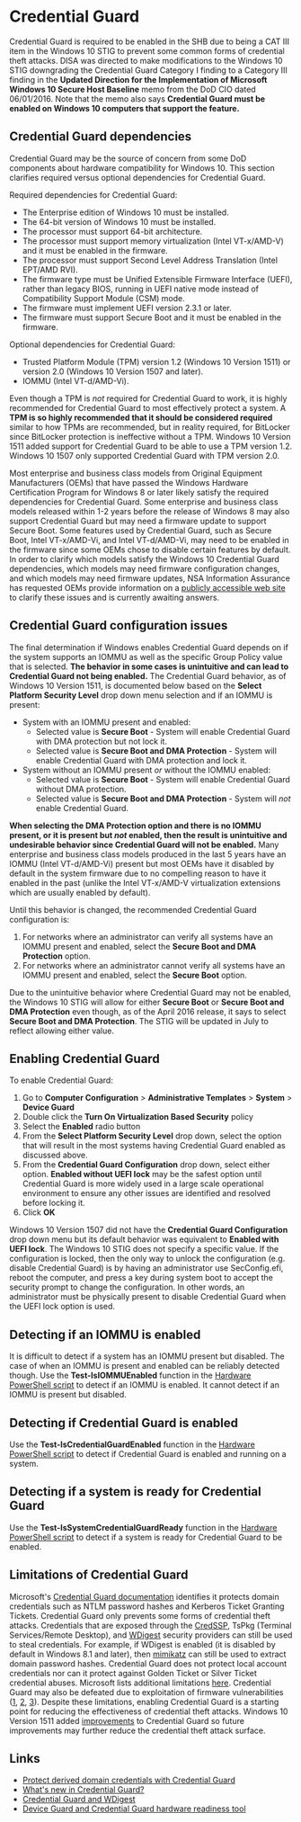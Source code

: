 # Credential Guard

Credential Guard is required to be enabled in the SHB due to being a CAT III item in the Windows 10 STIG to prevent some common forms of credential theft attacks. DISA was directed to make modifications to the Windows 10 STIG downgrading the Credential Guard Category I finding to a Category III finding in the **Updated Direction for the Implementation of Microsoft Windows 10 Secure Host Baseline** memo from the DoD CIO dated 06/01/2016. Note that the memo also says **Credential Guard must be enabled on Windows 10 computers that support the feature.**

## Credential Guard dependencies 
Credential Guard may be the source of concern from some DoD components about hardware compatibility for Windows 10. This section clarifies required versus optional dependencies for Credential Guard.

Required dependencies for Credential Guard:

* The Enterprise edition of Windows 10 must be installed.
*	The 64-bit version of Windows 10 must be installed.
*	The processor must support 64-bit architecture.
*	The processor must support memory virtualization (Intel VT-x/AMD-V) and it must be enabled in the firmware.
*	The processor must support Second Level Address Translation (Intel EPT/AMD RVI).
*	The firmware type must be Unified Extensible Firmware Interface (UEFI), rather than legacy BIOS, running in UEFI native mode instead of Compatibility Support Module (CSM) mode.
* The firmware must implement UEFI version 2.3.1 or later.
*	The firmware must support Secure Boot and it must be enabled in the firmware.

Optional dependencies for Credential Guard:

* Trusted Platform Module (TPM) version 1.2 (Windows 10 Version 1511) or version 2.0 (Windows 10 Version 1507 and later).
* IOMMU (Intel VT-d/AMD-Vi). 

Even though a TPM is *not* required for Credential Guard to work, it is highly recommended for Credential Guard to most effectively protect a system. A **TPM is so highly recommended that it should be considered required** similar to how TPMs are recommended, but in reality required, for BitLocker since BitLocker protection is ineffective without a TPM. Windows 10 Version 1511 added support for Credential Guard to be able to use a TPM version 1.2. Windows 10 1507 only supported Credential Guard with TPM version 2.0.

Most enterprise and business class models from Original Equipment Manufacturers (OEMs) that have passed the Windows Hardware Certification Program for Windows 8 or later likely satisfy the required dependencies for Credential Guard. Some enterprise and business class models released within 1-2 years before the release of Windows 8 may also support Credential Guard but may need a firmware update to support Secure Boot. Some features used by Credential Guard, such as Secure Boot, Intel VT-x/AMD-Vi, and Intel VT-d/AMD-Vi, may need to be enabled in the firmware since some OEMs chose to disable certain features by default. In order to clarify which models satisfy the Windows 10 Credential Guard dependencies, which models may need firmware configuration changes, and which models may need firmware updates, NSA Information Assurance has requested OEMs provide information on a [publicly accessible web site](./../Hardware/README.md) to clarify these issues and is currently awaiting answers.

## Credential Guard configuration issues

The final determination if Windows enables Credential Guard depends on if the system supports an IOMMU as well as the specific Group Policy value that is selected. **The behavior in some cases is unintuitive and can lead to Credential Guard not being enabled.** The Credential Guard behavior, as of Windows 10 Version 1511, is documented below based on the **Select Platform Security Level** drop down menu selection and if an IOMMU is present:

* System with an IOMMU present and enabled:
    * Selected value is **Secure Boot** - System will enable Credential Guard with DMA protection but not lock it. 
    * Selected value is **Secure Boot and DMA Protection** - System will enable Credential Guard with DMA protection and lock it.
* System without an IOMMU present *or* without the IOMMU enabled:
    * Selected value is **Secure Boot** - System will enable Credential Guard without DMA protection.
    * Selected value is **Secure Boot and DMA Protection** - System will *not* enable Credential Guard.

**When selecting the DMA Protection option and there is no IOMMU present, or it is present but *not* enabled, then the result is unintuitive and undesirable behavior since Credential Guard will not be enabled.** Many enterprise and business class models produced in the last 5 years have an IOMMU (Intel VT-d/AMD-Vi) present but most OEMs have it disabled by default in the system firmware due to no compelling reason to have it enabled in the past (unlike the Intel VT-x/AMD-V virtualization extensions which are usually enabled by default).

Until this behavior is changed, the recommended Credential Guard configuration is:

1. For networks where an administrator can verify all systems have an IOMMU present and enabled, select the **Secure Boot and DMA Protection** option.
1. For networks where an administrator cannot verify all systems have an IOMMU present and enabled, select the **Secure Boot** option.

Due to the unintuitive behavior where Credential Guard may not be enabled, the Windows 10 STIG will allow for either **Secure Boot** or **Secure Boot and DMA Protection** even though, as of the April 2016 release, it says to select **Secure Boot and DMA Protection**. The STIG will be updated in July to reflect allowing either value.

## Enabling Credential Guard

To enable Credential Guard:

1. Go to **Computer Configuration** > **Administrative Templates** > **System** > **Device Guard**
1. Double click the **Turn On Virtualization Based Security** policy
1. Select the **Enabled** radio button
1. From the **Select Platform Security Level** drop down, select the option that will result in the most systems having Credential Guard enabled as discussed above. 
1. From the **Credential Guard Configuration** drop down, select either option. **Enabled without UEFI lock** may be the safest option until Credential Guard is more widely used in a large scale operational environment to ensure any other issues are identified and resolved before locking it. 
1. Click **OK**

Windows 10 Version 1507 did not have the **Credential Guard Configuration** drop down menu but its default behavior was equivalent to **Enabled with UEFI lock**. The Windows 10 STIG does not specify a specific value. If the configuration is locked, then the only way to unlock the configuration (e.g. disable Credential Guard) is by having an administrator use SecConfig.efi, reboot the computer, and press a key during system boot to accept the security prompt to change the configuration. In other words, an administrator must be physically present to disable Credential Guard when the UEFI lock option is used.

## Detecting if an IOMMU is enabled

It is difficult to detect if a system has an IOMMU present but disabled. The case of when an IOMMU is present and enabled can be reliably detected though. Use the **Test-IsIOMMUEnabled** function in the [Hardware PowerShell script](./../Hardware/Scripts/Hardware.ps1) to detect if an IOMMU is enabled. It cannot detect if an IOMMU is present but disabled.

## Detecting if Credential Guard is enabled

Use the **Test-IsCredentialGuardEnabled** function in the [Hardware PowerShell script](./../Hardware/Scripts/Hardware.ps1) to detect if Credential Guard is enabled and running on a system.

## Detecting if a system is ready for Credential Guard
Use the **Test-IsSystemCredentialGuardReady** function in the [Hardware PowerShell script](./../Hardware/Scripts/Hardware.ps1) to detect if a system is ready for Credential Guard to be enabled.

## Limitations of Credential Guard
Microsoft's [Credential Guard documentation](https://docs.microsoft.com/en-us/windows/access-protection/credential-guard/credential-guard) identifies it protects domain credentials such as NTLM password hashes and Kerberos Ticket Granting Tickets. Credential Guard only prevents some forms of credential theft attacks. Credentials that are exposed through the [CredSSP](https://msdn.microsoft.com/en-us/library/windows/desktop/bb931352(v=vs.85).aspx), TsPkg (Terminal Services/Remote Desktop), and [WDigest](https://msdn.microsoft.com/en-us/library/windows/desktop/aa378745(v=vs.85).aspx) security providers can still be used to steal credentials. For example, if WDigest is enabled (it is disabled by default in Windows 8.1 and later), then [mimikatz](https://github.com/gentilkiwi/mimikatz) can still be used to extract domain password hashes. Credential Guard does not protect local account credentials nor can it protect against Golden Ticket or Silver Ticket credential abuses. Microsoft lists additional limitations [here](https://docs.microsoft.com/en-us/windows/access-protection/credential-guard/credential-guard-not-protected-scenarios). Credential Guard may also be defeated due to exploitation of firmware vulnerabilities ([1](https://twitter.com/c7zero/status/742816805790601217), [2](https://github.com/Cr4sh/ThinkPwn), [3](https://www.blackhat.com/us-16/briefings.html#analysis-of-the-attack-surface-of-windows-10-virtualization-based-security)). Despite these limitations, enabling Credential Guard is a starting point for reducing the effectiveness of credential theft attacks. Windows 10 Version 1511 added [improvements](https://docs.microsoft.com/en-us/windows/whats-new/whats-new-windows-10-version-1507-and-1511) to Credential Guard so future improvements may further reduce the credential theft attack surface.

## Links
* [Protect derived domain credentials with Credential Guard](https://docs.microsoft.com/en-us/windows/access-protection/credential-guard/credential-guard)
* [What's new in Credential Guard?](https://docs.microsoft.com/en-us/windows/whats-new/whats-new-windows-10-version-1507-and-1511)
* [Credential Guard and WDigest](https://social.technet.microsoft.com/Forums/en-US/a428cc98-934d-49b0-89ec-56913e1f99f4/credentialguard-and-wdigest?forum=WinPreview2014General)
* [Device Guard and Credential Guard hardware readiness tool](https://www.microsoft.com/en-us/download/details.aspx?id=53337)